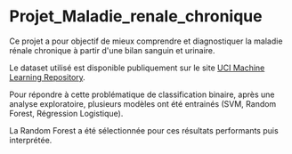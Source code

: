 # Projet_Maladie_renale_chronique
Ce projet a pour objectif de mieux comprendre et diagnostiquer la maladie rénale chronique à partir d'une bilan sanguin et urinaire.

Le dataset utilisé est disponible publiquement sur le site [UCI Machine Learning Repository](https://archive.ics.uci.edu/dataset/336/chronic+kidney+disease).

Pour répondre à cette problématique de classification binaire, après une analyse exploratoire, plusieurs modèles ont été entrainés (SVM, Random Forest, Régression Logistique).

La Random Forest a été sélectionnée pour ces résultats performants puis interprétée.
